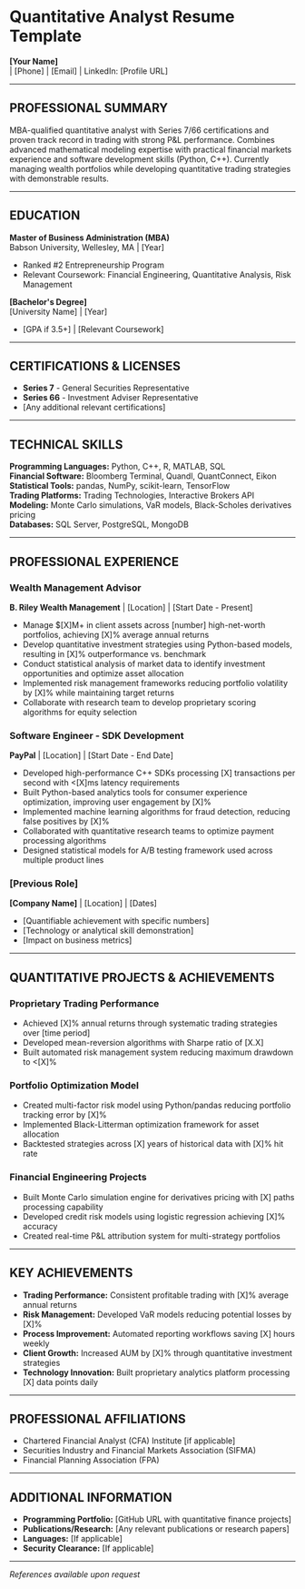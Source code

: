 # Quantitative Analyst Resume Template

**[Your Name]**  
| [Phone] | [Email] | LinkedIn: [Profile URL]

---

## PROFESSIONAL SUMMARY

MBA-qualified quantitative analyst with Series 7/66 certifications and proven track record in trading with strong P&L performance. Combines advanced mathematical modeling expertise with practical financial markets experience and software development skills (Python, C++). Currently managing wealth portfolios while developing quantitative trading strategies with demonstrable results.

---

## EDUCATION

**Master of Business Administration (MBA)**  
Babson University, Wellesley, MA | [Year]  
- Ranked #2 Entrepreneurship Program  
- Relevant Coursework: Financial Engineering, Quantitative Analysis, Risk Management

**[Bachelor's Degree]**  
[University Name] | [Year]  
- [GPA if 3.5+] | [Relevant Coursework]

---

## CERTIFICATIONS & LICENSES

- **Series 7** - General Securities Representative  
- **Series 66** - Investment Adviser Representative  
- [Any additional relevant certifications]

---

## TECHNICAL SKILLS

**Programming Languages:** Python, C++, R, MATLAB, SQL  
**Financial Software:** Bloomberg Terminal, Quandl, QuantConnect, Eikon  
**Statistical Tools:** pandas, NumPy, scikit-learn, TensorFlow  
**Trading Platforms:** Trading Technologies, Interactive Brokers API  
**Modeling:** Monte Carlo simulations, VaR models, Black-Scholes derivatives pricing  
**Databases:** SQL Server, PostgreSQL, MongoDB

---

## PROFESSIONAL EXPERIENCE

### Wealth Management Advisor
**B. Riley Wealth Management** | [Location] | [Start Date - Present]

- Manage $[X]M+ in client assets across [number] high-net-worth portfolios, achieving [X]% average annual returns
- Develop quantitative investment strategies using Python-based models, resulting in [X]% outperformance vs. benchmark
- Conduct statistical analysis of market data to identify investment opportunities and optimize asset allocation
- Implemented risk management frameworks reducing portfolio volatility by [X]% while maintaining target returns
- Collaborate with research team to develop proprietary scoring algorithms for equity selection

### Software Engineer - SDK Development  
**PayPal** | [Location] | [Start Date - End Date]

- Developed high-performance C++ SDKs processing [X] transactions per second with <[X]ms latency requirements
- Built Python-based analytics tools for consumer experience optimization, improving user engagement by [X]%
- Implemented machine learning algorithms for fraud detection, reducing false positives by [X]%
- Collaborated with quantitative research teams to optimize payment processing algorithms
- Designed statistical models for A/B testing framework used across multiple product lines

### [Previous Role]
**[Company Name]** | [Location] | [Dates]

- [Quantifiable achievement with specific numbers]
- [Technology or analytical skill demonstration]
- [Impact on business metrics]

---

## QUANTITATIVE PROJECTS & ACHIEVEMENTS

### Proprietary Trading Performance
- Achieved [X]% annual returns through systematic trading strategies over [time period]
- Developed mean-reversion algorithms with Sharpe ratio of [X.X]
- Built automated risk management system reducing maximum drawdown to <[X]%

### Portfolio Optimization Model
- Created multi-factor risk model using Python/pandas reducing portfolio tracking error by [X]%
- Implemented Black-Litterman optimization framework for asset allocation
- Backtested strategies across [X] years of historical data with [X]% hit rate

### Financial Engineering Projects
- Built Monte Carlo simulation engine for derivatives pricing with [X] paths processing capability
- Developed credit risk models using logistic regression achieving [X]% accuracy
- Created real-time P&L attribution system for multi-strategy portfolios

---

## KEY ACHIEVEMENTS

- **Trading Performance:** Consistent profitable trading with [X]% average annual returns
- **Risk Management:** Developed VaR models reducing potential losses by [X]%
- **Process Improvement:** Automated reporting workflows saving [X] hours weekly
- **Client Growth:** Increased AUM by [X]% through quantitative investment strategies
- **Technology Innovation:** Built proprietary analytics platform processing [X] data points daily

---

## PROFESSIONAL AFFILIATIONS

- Chartered Financial Analyst (CFA) Institute [if applicable]
- Securities Industry and Financial Markets Association (SIFMA)
- Financial Planning Association (FPA)

---

## ADDITIONAL INFORMATION

- **Programming Portfolio:** [GitHub URL with quantitative finance projects]
- **Publications/Research:** [Any relevant publications or research papers]
- **Languages:** [If applicable]
- **Security Clearance:** [If applicable]

---

*References available upon request*

